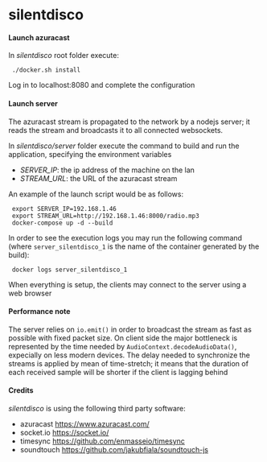 silentdisco
===========

#### Launch azuracast

In _silentdisco_ root folder execute:

     ./docker.sh install

Log in to localhost:8080 and complete the configuration


#### Launch server

The azuracast stream is propagated to the network by a nodejs server; it reads the stream and broadcasts it to all connected websockets.


In _silentdisco/server_ folder execute the command to build and run the application, specifying the environment variables 
 * _SERVER_IP_: the ip address of the machine on the lan
 * _STREAM_URL_: the URL of the azuracast stream
 
 An example of the launch script would be as follows:
 

     export SERVER_IP=192.168.1.46
     export STREAM_URL=http://192.168.1.46:8000/radio.mp3
     docker-compose up -d --build
     
In order to see the execution logs you may run the following command (where `server_silentdisco_1` is the name of the container generated by the build):

     docker logs server_silentdisco_1

When everything is setup, the clients may connect to the server using a web browser

#### Performance note

The server relies on `io.emit()` in order to broadcast the stream as fast as possible with fixed packet size.
On client side the major bottleneck is represented by the time needed by `AudioContext.decodeAudioData()`, expecially on less modern devices.
The delay needed to synchronize the streams is applied by mean of time-stretch; it means that the duration of each received sample will be shorter if the client is lagging behind 

#### Credits

_silentdisco_ is using the following third party software:

* azuracast https://www.azuracast.com/
* socket.io https://socket.io/
* timesync https://github.com/enmasseio/timesync
* soundtouch https://github.com/jakubfiala/soundtouch-js
